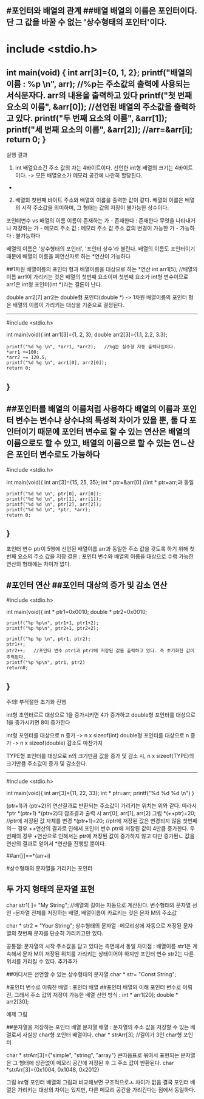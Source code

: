 #포인터와 배열의 관계
##배열
배열의 이름은 포인터이다. 단 그 값을 바꿀 수 없는 '상수형태의 포인터'이다.
---
# include <stdio.h>

int main(void)
{
int arr[3]={0, 1, 2};
printf("배열의 이름 : %p \n", arr);       //%p는 주소값의 출력에 사용되는 서식문자다. arr의 내용을 출력하고 있다
printf("첫 번째 요소의 이름", &arr[0]);   //선언된 배열의 주소값을 출력하고 있다.
printf("두 번째 요소의 이름", &arr[1]);
printf("세 번째 요소의 이름", &arr[2]);
//arr=&arr[i];
return 0;
}
---
실행 결과
1. int 배열요소간 주소 값의 차는 4바이트이다.
선언한 int형 배열의 크기는 4바이트이다. -> 모든 배열요소가 메모리 공간에 나란히 할당된다.
*

2. 배열의 첫번째 바이트 주소와 배열의 이름을 출력한 값이 같다.
배열의 이름은 배열의 시작 주소값을 의미하며, 그 형태는 값의 저장이 불가능한 상수이다.

포인터변수 vs 배열의 이름
이름이 존재하는 가 - 존재한다 : 존재한다
무엇을 나타내거나 저장하는 가 - 메모리 주소 값 : 메모리 주소 값
주소 값의 변경이 가능한 가 - 가능하다 : 불가능하다 

배열의 이름은 '상수형태의 포인터', '포인터 상수'라 불린다.
배열의 이름도 포인터이기 때문에 배열의 이름을 피연산자로 하는 *연산이 가능하다

##1차원 배열이름의 포인터 형과 배열이름을 대상으로 하는 *연산
int arr1[5];
//배열의 이름 arr1이 가리키는 것은 배열의 첫번째 요소이며 첫번째 요소가 int형 변수이므로
arr1은 int형 포인터(int *)라는 결론이 난다.

double arr2[7]
arr2는 double형 포인터(double *)
-> 1차원 배열이름의 포인터 형은 배열의 이름이 가리키는 대상을 기준으로 결정된다.

---
#include <stdio.h>

int main(void){
    int arr1[3]={1, 2, 3};
    double arr2[3]={1.1, 2.2, 3.3};

    printf("%d %g \n", *arr1, *arr2);   //%g는 실수형 자동 출력타입이다.
    *arr1 +=100;
    *arr2 += 120.5;
    printf("%d %g \n", arr1[0], arr2[0]);
    return 0;

}
---

##포인터를 배열의 이름처럼 사용하다
배열의 이름과 포인터 변수는 변수냐 상수냐의 특성적 차이가 있을 뿐, 둘 다 포인터이기 때문에 
포인터 변수로 할 수 있는 연산은 배열의 이름으로도 할 수 있고, 배열의 이름으로 할 수 있는 연ㄴ산은 포인터 변수로도 가능하다
---
#include <stdio.h>

int main(void){
    int arr[3]={15, 25, 35};
    int * ptr=&arr[0]  //int * ptr=arr;과 동일

    printf("%d %d \n", ptr[0], arr[0]);
    printf("%d %d \n", ptr[1], arr[1]);
    printf("%d %d \n", ptr[2], arr[2]);
    printf("%d %d \n", *ptr, *arr);
    return 0;
}
---
포인터 변수 ptr이 5행에 선언된 배열이름 arr과 동일한 주소 값을 갖도록 하기 위해 첫번째 요소의 주소 값을 저장
결론 : 포인터 변수와 배열의 이름을 대상으로 수랭 가능한 연산의 형태에는 차이가 없다.

#포인터 연산
##포인터 대상의 증가 및 감소 연산
---
#include <stdio.h>

int main(void){
    int * ptr1=0x0010;
    double * ptr2=0x0010;

    printf("%p %p\n", ptr1+1, ptr1+2);
    printf("%p %p\n", ptr2+1, ptr2+2);

    printf("%p %p \n", ptr1, ptr2);
    ptr1++;  
    ptr2++;   //포인터 변수 ptr1과 ptr2에 저장된 값을 출력하고 있다. 즉 초기화한 값이 추력된다.
    printf("%p %p\n", ptr1, ptr2)
    return0;
}
---
주의! 부적절한 초기화 진행

int형 초인터르르 대상으로 1을 증가시키면 4가 증가하고 double형 포인터를 대상으로 1을 증가시키면 8이 증가한다

int형 포인터를 대상으로 n 증가 -> n x sizeof(int)
double형 포인터를 대상으로 n 증가 -> n x sizeof(double)
감소도 마찬가지

TYPE형 포인터를 대상으로 n의 크기만큼 값을 증가 및 감소 시, n x sizeof(TYPE)의 크기만큼 주소값이 증가 및 감소한다.

---
#include <stdio.h>

int main(void){
    int arr[3]={11, 22, 33};
    int * ptr=arr;
    printf("%d %d %d \n")
}

(ptr+1)과 (ptr+2)의 연산결과로 반환되는 주소값이 가리키는 위치는 위와 같다.
따라서 *ptr *(ptr+1) *(ptr+2)듸 참조결과 출력 시 arr[0], arr[1], arr[2]
그림
*(++ptr)=20; //ptr에 저장된 값 자체를 변경
*(ptr+1)=20; //ptr에 저장된 값은 변경되지 않음
첫번째의ㅡ 경우  ++연산의 결과로 인해서 포인터 변수 ptr에 저장된 값이 4만큼 증가한다.
두번쨰의 경우 +연산으로 인해서는  ptr에 저장된 값이 증가하지 않고 다만 증가된ㄴ 값을 연산의 결과로 얻어서
*연산을 진행할 뿐이다.

##arr[i]==*(arr+i)

#상수형태의 문자열을 가리키는 포인터
## 두 가지 형태의 문자열 표현
char str1[ ]= "My String";   //배열의 길이는 자동으로 계산된다.
변수형태의 문자열 선언
-문자열 전체를 저장하는 배열, 배열이름이 카르키는 것은 문자 M의 주소값

char * str2 = "Your String";
상수형태의 문자열
-메모리상에 자동으로 저장된 문자열의 첫번째 문자를 단순히 가리키고만 있다.

공통점: 문자열의 시작 주소값을 담고 있다는 측면에서 동일
차이점 : 배열이름 str1은 계속해서 문자 M이 저장된 위치를 가리키는 상태이어야 하지만 포인터 변수 str2는 다른 위치를 가리킬 수 있다.
 추가추가

##어디서든 선언할 수 있는 상수형태의 문자열
char * str= "Const String";

#포인터 변수로 이뤄진 배열 : 포인터 배열
##포인터 배열의 이해
포인터 변수로 이뤄진, 그래서 주소 값의 저장이 가능한 배열
선언 방식 : int * arr1[20];
double * arr2[30];

예제
그림

##문자열을 저장하는 포인터 배열
문자열 배열 : 문자열의 주소 값을 저장할 수 있는 배열로서 사실상 char형 포인터 배열이다.
char * strArr[3]; //길이가 3인 char형 포인터

char * strArr[3]={"simple", "string", "array"}
큰따옴표로 묶여서 표현되는 문자열은 그 형태에 상관없이 메모리 공간에 저장된 후 그 주소 값이 반환된다.
char *strArr[3]={0x1004, 0x1048, 0x2012}

그림
int형 포인터 배열의 그림과 비교해보면 구조적으로ㅗ 차이가 없음
결국 포인터 배열은 가리키는 대상의 차이는 있지만, 다른 메모리 공간을 가리킨다는 점에서 동일하다.
